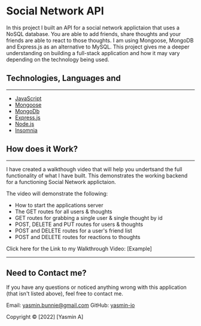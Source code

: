 # Social Network API

In this project I built an API for a social network applictaion that uses a NoSQL database. You are able to add friends, share thoughts and your friends are able to react to those thoughts. I am using Mongoose, MongoDB and Express.js as an alternative to MySQL. This project gives me a deeper understanding on building a full-stack application and how it may vary depending on the technology being used.

## Technologies, Languages and

---

- [JavaScript](https://www.javascript.com/)
- [Mongoose](https://mongoosejs.com/)
- [MongoDb](https://www.mongodb.com/)
- [Express.js](https://www.npmjs.com/package/express)
- [Node.js](https://nodejs.org/en/)
- [Insomnia](https://insomnia.rest/)

## How does it Work?

---

I have created a walkthough video that will help you undertsand the full functionality of what I have built. This demonstrates the working backend for a functioning Social Network applictaion.

The video will demonstrate the following:

- How to start the applications server
- The GET routes for all users & thoughts
- GET routes for grabbing a single user & single thought by id
- POST, DELETE and PUT routes for users & thoughts
- POST and DELETE routes for a user's friend list
- POST and DELETE routes for reactions to thoughts

Click here for the Link to my Walkthrough Video: [Example]

---

## Need to Contact me?

If you have any questions or noticed anything wrong with this application (that isn't listed above), feel free to contact me.

Email: yasmin.bunnie@gmail.com
GitHub: [yasmin-io](https://github.com/yasmin-io)

Copyright © [2022] [Yasmin A]
